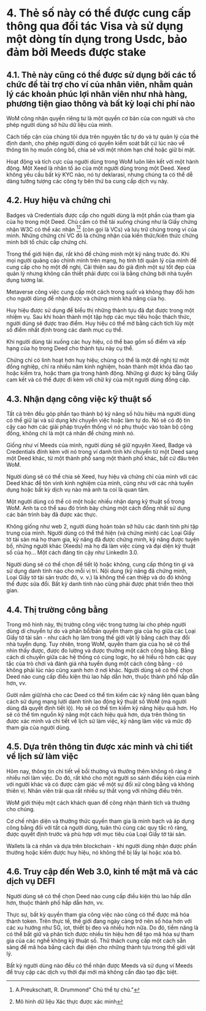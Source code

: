 # 4. Thẻ số này có thể được cung cấp thông qua đối tác Visa và sử dụng một dòng tín dụng trong Usdc, bảo đảm bởi Meeds được stake

## 4.1. Thẻ này cũng có thể được sử dụng bởi các tổ chức để tài trợ cho ví của nhân viên, nhằm quản lý các khoản phúc lợi nhân viên như nhà hàng, phương tiện giao thông và bất kỳ loại chi phí nào

WoM công nhận quyền riêng tư là một quyền cơ bản của con người và cho phép người dùng sở hữu dữ liệu của mình.

Cách tiếp cận của chúng tôi dựa trên nguyên tắc tự do và tự quản lý của thẻ định danh, cho phép người dùng có quyền kiểm soát bất cứ lúc nào về thông tin họ muốn công bố, chia sẻ với một nhóm hạn chế hoặc giữ bí mật.

Hoạt động và tích cực của người dùng trong WoM luôn liên kết với một hành động. Một Xeed là nhân tố ảo của một người dùng trong một Deed. Xeed không yêu cầu bất kỳ KYC nào, nó tự deklarasi, nhưng chúng ta có thể dễ dàng tưởng tượng các công ty bên thứ ba cung cấp dịch vụ này.

## 4.2. Huy hiệu và chứng chỉ

Badges và Credentials được cấp cho người dùng là một phần của tham gia của họ trong một Deed. Chủ cấm có thể tải xuống chúng như là Giấy chứng nhận W3C có thể xác nhận [^7][^8] (còn gọi là VCs) và lưu trữ chúng trong ví của mình. Những chứng chỉ VC đó là chứng nhận của kiến thức/kiến thức chứng minh bởi tổ chức cấp chứng chỉ.

Trong thế giới hiện đại, rất khó để chứng minh một kỹ năng trước đó. Khi mọi người quảng cáo chính mình trên mạng, họ tính tới quản lý của mình để cung cấp cho họ một đề nghị. Cải thiện sau đó giả định một sự tốt đẹp của quản lý nhưng không cần thiết phải được coi là bằng chứng bởi nhà tuyển dụng tương lai.

Metaverse công việc cung cấp một cách trong suốt và không thay đổi hơn cho người dùng để nhận được và chứng minh khả năng của họ.

Huy hiệu được sử dụng để biểu thị những thành tựu đã đạt được trong một nhiệm vụ. Sau khi hoàn thành một tập hợp các mục tiêu hoặc thách thức, người dùng sẽ được trao điểm. Huy hiệu có thể mở bằng cách tích lũy một số điểm nhất định trong các danh mục cụ thể.

Khi người dùng tải xuống các huy hiệu, có thể bao gồm số điểm và xếp hạng của họ trong Deed cho thành tựu này cụ thể.

Chứng chỉ có linh hoạt hơn huy hiệu; chúng có thể là một đề nghị từ một đồng nghiệp, chỉ ra nhiều năm kinh nghiệm, hoàn thành một khóa đào tạo hoặc kiểm tra, hoặc tham gia trong hành động. Những gì được ký bằng Giấy cam kết và có thể được đi kèm với chữ ký của một người dùng đồng cấp.

## 4.3. Nhận dạng công việc kỹ thuật số

Tất cả trên đều góp phần tạo thành bộ kỹ năng số hữu hiệu mà người dùng có thể giữ lại và sử dụng khi chuyển việc hoặc làm tự do. Nó sẽ có độ tin cậy cao hơn các giải pháp truyền thống vì nó phụ thuộc vào toàn bộ cộng đồng, không chỉ là một cá nhân để chứng minh nó.

Giống như ví Meeds của mình, người dùng sẽ giữ nguyên Xeed, Badge và Credentials đính kèm với nó trong ví danh tính khi chuyển từ một Deed sang một Deed khác, từ một thành phố sang một thành phố khác, bất cứ đâu trên WoM.

Người dùng sẽ có thể chia sẻ Xeed, huy hiệu và chứng chỉ của mình với các Deed khác để tôn vinh kinh nghiệm của mình, cũng như với các nhà tuyển dụng hoặc bất kỳ dịch vụ nào mà anh ta coi là quan tâm.

Một người dùng có thể có một hoặc nhiều nhận dạng kỹ thuật số trong WoM. Anh ta có thể sau đó trình bày chúng một cách đồng nhất sử dụng các bản trình bày đã được xác thực.

Không giống như web 2, người dùng hoàn toàn sở hữu các danh tính phi tập trung của mình. Người dùng có thể thể hiện (và chứng minh) các Loại Giấy tờ tài sản mà họ tham gia, kỹ năng đã được chứng minh, kỹ năng được tuyên bố, những người khác (Xeeds) mà họ đã làm việc cùng và đại diện kỹ thuật số của họ... Một cách đáng tin cậy như LinkedIn 3.0.

Người dùng sẽ có thể chọn để tiết lộ hoặc không, cung cấp thông tin gì và sử dụng danh tính nào cho mỗi vị trí. Nội dung (kỹ năng đã chứng minh, Loại Giấy tờ tài sản trước đó, v. v.) là không thể can thiệp và do đó không thể được sửa đổi. Bất kỳ danh tính nào cũng phải được phát triển theo thời gian.

## 4.4. Thị trường công bằng

Trong mô hình này, thị trường công việc trong tương lai cho phép người dùng di chuyển tự do và phân bổ/bán quyền tham gia của họ giữa các Loại Giấy tờ tài sản - như cách họ làm trong thế giới vật lý bằng cách thay đổi nhà tuyển dụng. Tuy nhiên, trong WoM, quyền tham gia của họ sẽ có thể nhìn thấy được, được đo lường và được thưởng một cách công bằng. Bằng cách di chuyển giữa các hệ thống có cùng logic, họ sẽ hiểu rõ hơn các quy tắc của trò chơi và đánh giá nhà tuyển dụng một cách công bằng - cỏ không phải lúc nào cũng xanh hơn ở nơi khác. Người dùng sẽ có thể chọn Deed nào cung cấp điều kiện thù lao hấp dẫn hơn, thuộc thành phố hấp dẫn hơn, vv.

Gười nắm giữ/nhà cho các Deed có thể tìm kiếm các kỹ năng liên quan bằng cách sử dụng mạng lưới danh tính lao động kỹ thuật số WoM (mà người dùng đã quyết định tiết lộ). Họ sẽ có thể tìm kiếm kỹ năng hiệu quả hơn. Họ sẽ có thể tìm nguồn kỹ năng một cách hiệu quả hơn, dựa trên thông tin được xác minh và chi tiết về lịch sử làm việc, kỹ năng làm việc và mức độ tham gia của người dùng.

## 4.5. Dựa trên thông tin được xác minh và chi tiết về lịch sử làm việc

Hôm nay, thông tin chi tiết về bồi thường và thưởng thêm không rõ ràng ở nhiều nơi làm việc. Do đó, rất khó cho một người so sánh điều kiện của mình với người khác và có được cảm giác về một sự đối xử công bằng và không thiên vị. Nhân viên trải qua rất nhiều sự thất vọng với những điều trên.

WoM giới thiệu một cách khách quan để công nhận thành tích và thưởng cho chúng.

Cơ chế nhận diện và thưởng thức quyền tham gia là minh bạch và áp dụng công bằng đối với tất cả người dùng, tuân thủ cùng các quy tắc rõ ràng, được quyết định trước và phù hợp với mục tiêu của Loại Giấy tờ tài sản.

Wallets là cá nhân và dựa trên blockchain - khi người dùng nhận được phần thưởng hoặc kiếm được huy hiệu, nó không thể bị lấy lại hoặc xóa bỏ.

## 4.6. Truy cập đến Web 3.0, kinh tế mật mã và các dịch vụ DEFI

Người dùng sẽ có thể chọn Deed nào cung cấp điều kiện thù lao hấp dẫn hơn, thuộc thành phố hấp dẫn hơn, vv.

Thực sự, bất kỳ quyền tham gia công việc nào cũng có thể được mã hóa thành token. Trên thực tế, thế giới đang ngày càng trở nên số hóa hơn với các xu hướng như 5G, iot, thiết bị đeo và nhiều hơn nữa. Do đó, tiềm năng là có thể bắt giữ và phân tích được nhiều tín hiệu hơn để tạo mã hóa sự tham gia của các nghề không kỹ thuật số. Thử thách cung cấp một cách sẵn sàng để mã hóa bằng cách đại diện cho những thành tựu trong thế giới vật lý.

Bất kỳ người dùng nào đều có thể nhận được Meeds và sử dụng ví Meeds để truy cập các dịch vụ thời đại mới mà không cần đào tạo đặc biệt.

[^7]: A.Preukschatt, R. Drummond" Chủ thể tự chủ."
[^8]: Mô hình dữ liệu Xác thực được xác minh
